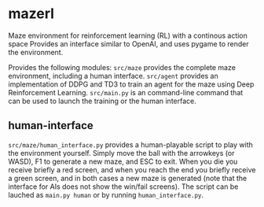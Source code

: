 # mazerl
Maze environment for reinforcement learning (RL) with a continous action space
Provides an interface similar to OpenAI, and uses pygame to render the environment.

Provides the following modules:
`src/maze` provides the complete maze environment, including a human interface.
`src/agent` provides an implementation of DDPG and TD3 to train an agent for the maze using Deep Reinforcement Learning.
`src/main.py` is an command-line command that can be used to launch the training or the human interface.

## human-interface
`src/maze/human_interface.py` provides a human-playable script to play with the environment yourself. Simply move the ball with the arrowkeys (or WASD), F1 to generate a new maze, and ESC to exit. When you die you receive briefly a red screen, and when you reach the end you briefly receive a green screen, and in both cases a new maze is generated (note that the interface for AIs does not show the win/fail screens). The script can be lauched as `main.py human` or by running `human_interface.py`.
